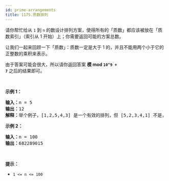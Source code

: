 ```yaml
---
id: prime-arrangements
title: 1175.质数排列
---
```

请你帮忙给从 <code>1</code> 到 <code>n</code> 的数设计排列方案，使得所有的「质数」都应该被放在「质数索引」（索引从 1 开始）上；你需要返回可能的方案总数。

让我们一起来回顾一下「质数」：质数一定是大于 1 的，并且不能用两个小于它的正整数的乘积来表示。

由于答案可能会很大，所以请你返回答案 **模 mod <code>10^9 + 7</code>** 之后的结果即可。

 

**示例 1：**


<pre><strong>输入：</strong>n = 5<br/><strong>输出：</strong>12<br/><strong>解释：</strong>举个例子，[1,2,5,4,3] 是一个有效的排列，但 [5,2,3,4,1] 不是，因为在第二种情况里质数 5 被错误地放在索引为 1 的位置上。<br/></pre>

**示例 2：**


<pre><strong>输入：</strong>n = 100<br/><strong>输出：</strong>682289015<br/></pre>

 

**提示：**


- <code>1 &lt;= n &lt;= 100</code>
